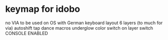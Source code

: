 # keymap for idobo
no VIA 
to be used on OS with German keyboard layout 
6 layers (to much for via)
autoshift
tap dance
macros 
underglow color switch on layer switch
CONSOLE ENABLED